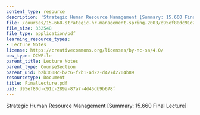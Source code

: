 ```yaml
---
content_type: resource
description: 'Strategic Human Resource Management [Summary: 15.660 Final Lecture]'
file: /courses/15-660-strategic-hr-management-spring-2003/d95ef80dc91c289a87a74d45db9b678f_FinalLecture.pdf
file_size: 332548
file_type: application/pdf
learning_resource_types:
- Lecture Notes
license: https://creativecommons.org/licenses/by-nc-sa/4.0/
ocw_type: OCWFile
parent_title: Lecture Notes
parent_type: CourseSection
parent_uid: b2b3608c-b2c6-f2b1-ad22-d477d2704b89
resourcetype: Document
title: FinalLecture.pdf
uid: d95ef80d-c91c-289a-87a7-4d45db9b678f
---
```

Strategic Human Resource Management [Summary: 15.660 Final Lecture]